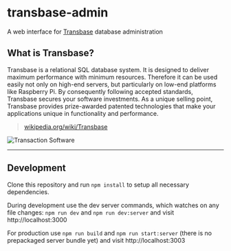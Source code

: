 # transbase-admin

A web interface for [Transbase](https://www.transaction.de/en/products/transbase) database administration

## What is Transbase?

Transbase is a relational SQL database system.
It is designed to deliver maximum performance with minimum resources.
Therefore it can be used easily not only on high-end servers,
but particularly on low-end platforms like Raspberry Pi.
By consequently following accepted standards, Transbase secures your software investments.
As a unique selling point, Transbase provides prize-awarded patented technologies
that make your applications unique in functionality and performance.

> [wikipedia.org/wiki/Transbase](https://en.wikipedia.org/wiki/Transbase)

![Transaction Software](https://www.transaction.de/fileadmin/logos/transaction_logo_2x.png)

---

## Development

Clone this repository and run `npm install` to setup all necessary dependencies.

During development use the dev server commands, which watches on any file changes:
`npm run dev` and `npm run dev:server`
and visit http://localhost:3000

For production use
`npm run build` and `npm run start:server` (there is no prepackaged server bundle yet)
and visit http://localhost:3003

